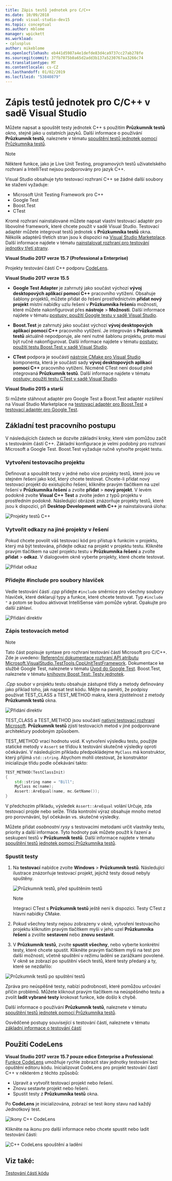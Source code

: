 ```yaml
---
title: Zápis testů jednotek pro C/C++
ms.date: 10/09/2018
ms.prod: visual-studio-dev15
ms.topic: conceptual
ms.author: mblome
manager: wpickett
ms.workload:
- cplusplus
author: mikeblome
ms.openlocfilehash: eb441d5987a4e1defde83d4ca9737cc27ab278fe
ms.sourcegitcommit: 37fb7075b0a65d2add3b137a5230767aa3266c74
ms.translationtype: MT
ms.contentlocale: cs-CZ
ms.lasthandoff: 01/02/2019
ms.locfileid: "53840879"
---
```

# <a name="write-unit-tests-for-cc-in-visual-studio"></a>Zápis testů jednotek pro C/C++ v sadě Visual Studio

Můžete napsat a spouštět testy jednotek C++ s použitím **Průzkumník testů** okno, stejně jako u ostatních jazyků. Další informace o používání **Průzkumník testů**, naleznete v tématu [spouštění testů jednotek pomocí Průzkumníka testů](run-unit-tests-with-test-explorer.md).

> [!NOTE]
> Některé funkce, jako je Live Unit Testing, programových testů uživatelského rozhraní a IntelliTest nejsou podporovány pro jazyk C++.

Visual Studio obsahuje tyto testovací rozhraní C++ se žádné další soubory ke stažení vyžaduje:

- Microsoft Unit Testing Framework pro C++
- Google Test
- Boost.Test
- CTest

Kromě rozhraní nainstalované můžete napsat vlastní testovací adaptér pro libovolné framework, které chcete použít v sadě Visual Studio. Testovací adaptér můžete integrovat testů jednotek s **Průzkumníka testů** okna. Několik adaptérů třetích stran jsou k dispozici na [Visual Studio Marketplace](https://marketplace.visualstudio.com). Další informace najdete v tématu [nainstalovat rozhraní pro testování jednotky třetí strany](install-third-party-unit-test-frameworks.md).

**Visual Studio 2017 verze 15.7 (Professional a Enterprise)**

Projekty testování částí C++ podporu [CodeLens](../ide/find-code-changes-and-other-history-with-codelens.md).

**Visual Studio 2017 verze 15.5**

- **Google Test Adapter** je zahrnutý jako součást výchozí **vývoj desktopových aplikací pomocí C++** pracovního vytížení. Obsahuje šablony projektů, můžete přidat do řešení prostřednictvím **přidat nový projekt** místní nabídky uzlu řešení v **Průzkumníka řešení**a možnosti, které můžete nakonfigurovat přes **nástroje**  >  **Možnosti**. Další informace najdete v tématu [postupy: použití Google testu v sadě Visual Studio](how-to-use-google-test-for-cpp.md).

- **Boost.Test** je zahrnutý jako součást výchozí **vývoj desktopových aplikací pomocí C++** pracovního vytížení. Je integrován s **Průzkumník testů** aktuálně nepodporuje, ale není nutné šablonu projektu, proto musí být ručně nakonfigurovat. Další informace najdete v tématu [postupy: použití testu Boost.Test v sadě Visual Studio](how-to-use-boost-test-for-cpp.md).

- **CTest** podpora je součástí [nástroje CMake pro Visual Studio](/cpp/ide/cmake-tools-for-visual-cpp) komponenta, která je součástí sady **vývoj desktopových aplikací pomocí C++** pracovního vytížení. Nicméně CTest není dosud plně integrovaná **Průzkumník testů**. Další informace najdete v tématu [postupy: použití testu CTest v sadě Visual Studio](how-to-use-ctest-for-cpp.md).

**Visual Studio 2015 a starší**

Si můžete stáhnout adaptér pro Google Test a Boost.Test adaptér rozšíření na Visual Studio Marketplace na [testovací adaptér pro Boost.Test](https://marketplace.visualstudio.com/items?itemName=VisualCPPTeam.TestAdapterforBoostTest) a [testovací adaptér pro Google Test](https://marketplace.visualstudio.com/items?itemName=VisualCPPTeam.TestAdapterforGoogleTest).

## <a name="basic-test-workflow"></a>Základní test pracovního postupu

V následujících částech se dozvíte základní kroky, které vám pomůžou začít s testováním částí C++. Základní konfigurace je velmi podobný pro rozhraní Microsoft a Google Test. Boost.Test vyžaduje ručně vytvořte projekt testu.

### <a name="create-a-test-project"></a>Vytvoření testovacího projektu

Definovat a spouštět testy v jedné nebo více projekty testů, které jsou ve stejném řešení jako kód, který chcete testovat. Chcete-li přidat nový testovací projekt do existujícího řešení, klikněte pravým tlačítkem na uzel řešení v **Průzkumníka řešení** a zvolte **přidat** > **nový projekt**. V levém podokně zvolte **Visual C++ Test** a zvolte jeden z typů projektu v prostředním podokně. Následující obrázek znázorňuje projekty testů, které jsou k dispozici, při **Desktop Development with C++** je nainstalovaná úloha:

![Projekty testů C++](media/cpp-new-test-project.png)

### <a name="create-references-to-other-projects-in-the-solution"></a>Vytvořit odkazy na jiné projekty v řešení

Pokud chcete povolit váš testovací kód pro přístup k funkcím v projektu, který má být testována, přidejte odkaz na projekt v projektu testu. Klikněte pravým tlačítkem na uzel projektu testu v **Průzkumníka řešení** a zvolte **přidat** > **odkaz**. V dialogovém okně vyberte projekty, které chcete testovat.

![Přidat odkaz](media/cpp-add-ref-test-project.png)

### <a name="add-include-directives-for-header-files"></a>Přidejte #include pro soubory hlaviček

Vedle testování částí *.cpp* přidejte `#include` směrnice pro všechny soubory hlaviček, které deklarují typy a funkce, které chcete testovat. Typ `#include "` a potom se budou aktivovat IntelliSense vám pomůže vybrat. Opakujte pro další záhlaví.

![Přidání direktiv](media/cpp-add-includes-test-project.png)

### <a name="write-test-methods"></a>Zápis testovacích metod

> [!NOTE]
> Tato část popisuje syntaxe pro rozhraní testování částí Microsoft pro C/C++. Zde je uvedeno: [Referenční dokumentace rozhraní API atributu Microsoft.VisualStudio.TestTools.CppUnitTestFramework](microsoft-visualstudio-testtools-cppunittestframework-api-reference.md). Dokumentace ke službě Google Test, naleznete v tématu [Úvod do Google Test](https://github.com/google/googletest/blob/master/googletest/docs/primer.md). Boost.Test, naleznete v tématu [knihovny Boost Test: Testy jednotek](http://www.boost.org/doc/libs/1_46_0/libs/test/doc/html/utf.html).

*.Cpp* soubor v projektu testu obsahuje zástupné třídy a metody definovány jako příklad toho, jak napsat test kódu. Mějte na paměti, že podpisy používat TEST_CLASS a TEST_METHOD makra, která zjistitelnost z metody **Průzkumník testů** okna.

![Přidání direktiv](media/cpp-write-test-methods.png)

TEST_CLASS a TEST_METHOD jsou součástí [nativní testovací rozhraní Microsoft](microsoft-visualstudio-testtools-cppunittestframework-api-reference.md). **Průzkumník testů** zjistí testovacích metod v jiné podporované architektury podobným způsobem.

TEST_METHOD vrací hodnotu void. K vytvoření výsledku testu, použijte statické metody v `Assert` se třídou k testování skutečné výsledky oproti očekávání. V následujícím příkladu předpokládejme `MyClass` má konstruktor, který přijímá `std::string`. Abychom mohli otestovat, že konstruktor inicializuje třídu podle očekávání takto:

```cpp
TEST_METHOD(TestClassInit)
{
    std::string name = "Bill";
    MyClass mc(name);
    Assert::AreEqual(name, mc.GetName());
}
```

V předchozím příkladu, výsledek `Assert::AreEqual` volání Určuje, zda testovací projde nebo selže. Třída kontrolní výraz obsahuje mnoho metod pro porovnávání, byl očekáván vs. skutečné výsledky.

Můžete přidat *osobnostní rysy* s testovacími metodami určit vlastníky testu, priority a další informace. Tyto hodnoty pak můžete použít k řazení a seskupení testů v **Průzkumník testů**. Další informace najdete v tématu [spouštění testů jednotek pomocí Průzkumníka testů](run-unit-tests-with-test-explorer.md).

### <a name="run-the-tests"></a>Spustit testy

1. Na **testovací** nabídce zvolte **Windows** > **Průzkumník testů**. Následující ilustrace znázorňuje testovací projekt, jejichž testy dosud nebyly spuštěny.

   ![Průzkumník testů, před spuštěním testů](media/cpp-test-explorer.png)

   > [!NOTE]
   > Integraci CTest s **Průzkumník testů** ještě není k dispozici. Testy CTest z hlavní nabídky CMake.

1. Pokud všechny testy nejsou zobrazeny v okně, vytvoření testovacího projektu kliknutím pravým tlačítkem myši v jeho uzel **Průzkumníka řešení** a zvolíte **sestavení** nebo **znovu sestavit**.

1. V **Průzkumník testů**, zvolte **spustit všechny**, nebo vyberte konkrétní testy, které chcete spustit. Klikněte pravým tlačítkem myši na test pro další možnosti, včetně spuštění v režimu ladění se zarážkami povolené. V okně se zobrazí po spuštění všech testů, které testy předaný a ty, které se nezdařilo:

![Průzkumník testů po spuštění testů](media/cpp-test-explorer-passed.png)

Zpráva pro neúspěšné testy, nabízí podrobnosti, které pomůžou určování příčin problémů. Můžete kliknout pravým tlačítkem na neúspěšného testu a zvolit **ladit vybrané testy** krokovat funkce, kde došlo k chybě.

Další informace o používání **Průzkumník testů**, naleznete v tématu [spouštění testů jednotek pomocí Průzkumníka testů](run-unit-tests-with-test-explorer.md).

Osvědčené postupy související s testování částí, naleznete v tématu [základní informace o testování částí](unit-test-basics.md)

## <a name="use-codelens"></a>Použití CodeLens

**Visual Studio 2017 verze 15.7 pouze edice Enterprise a Professional**: [Funkce CodeLens](../ide/find-code-changes-and-other-history-with-codelens.md) umožňuje rychle zobrazit stav jednotky testování bez opuštění editoru kódu. Inicializovat CodeLens pro projekt testování částí C++ v některém z těchto způsobů:

- Upravit a vytvořit testovací projekt nebo řešení.
- Znovu sestavte projekt nebo řešení.
- Spustit testy z **Průzkumníka testů** okna.

Po **CodeLens** je inicializována, zobrazí se test ikony stavu nad každý Jednotkový test.

![Ikony C++ CodeLens](media/cpp-test-codelens-icons.png)

 Klikněte na ikonu pro další informace nebo chcete spustit nebo ladit testování částí:

![C++ CodeLens spouštění a ladění](media/cpp-test-codelens-run-debug.png)

## <a name="see-also"></a>Viz také:

[Testování částí kódu](unit-test-your-code.md)
